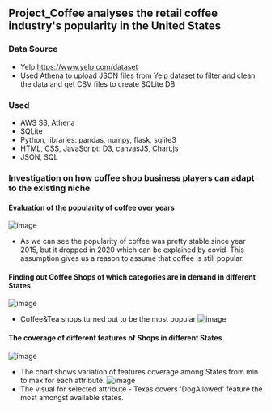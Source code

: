 ## Project_Coffee analyses the retail coffee industry's popularity in the United States

### Data Source 
* Yelp https://www.yelp.com/dataset
* Used Athena to upload JSON files from Yelp dataset to filter and clean the data and get CSV files to create SQLite DB

### Used
* AWS S3, Athena
* SQLite
* Python, libraries: pandas, numpy, flask, sqlite3
* HTML, CSS, JavaScript: D3, canvasJS, Chart.js
* JSON, SQL

### Investigation on how coffee shop business players can adapt to the existing niche
#### Evaluation of the popularity of coffee over years
![image](https://github.com/user-attachments/assets/192168a9-3556-442f-8541-e37c0ba76bb7)
* As we can see the popularity of coffee was pretty stable since year 2015, but it dropped in 2020 which can be explained by covid.
This assumption gives us a reason to assume that coffee is still popular.

#### Finding out Coffee Shops of which categories are in demand in different States
![image](https://github.com/user-attachments/assets/5cbf7b3e-4a1b-4641-84ad-b13c9e928379)
* Coffee&Tea shops turned out to be the most popular
![image](https://github.com/user-attachments/assets/81c98886-5f41-4377-8f56-fecc546efc3a)

#### The coverage of different features of Shops in different States
![image](https://github.com/user-attachments/assets/da53c9e0-1f2d-4c2e-a0df-09a6fbb7a9ad)
* The chart shows variation of features coverage among States from min to max for each attribute.
  ![image](https://github.com/user-attachments/assets/7303ab24-2365-4388-bf85-77fcfb4572d8)
* The visual for selected attribute - Texas covers 'DogAllowed' feature the most amongst available states. 
